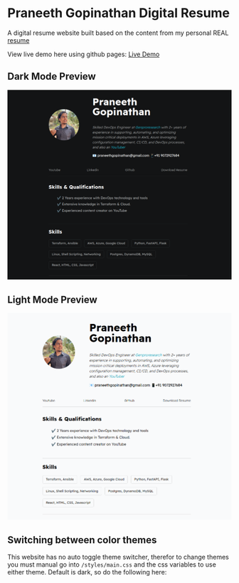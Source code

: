 # Praneeth Gopinathan Digital Resume

A digital resume website built based on the content from my personal REAL [resume](./assets/resume.pdf) 

View live demo here using github pages: [Live Demo](https://praneethgopinathan.github.io/portfolio/)

## Dark Mode Preview

<img src="assets\images\preview-1.PNG">

## Light Mode Preview

<img src="assets\images\preview-2.PNG">

## Switching between color themes

This website has no auto toggle theme switcher, therefor to change themes you must manual go into `/styles/main.css` and the css variables to use either theme. Default is dark, so do the following here:
